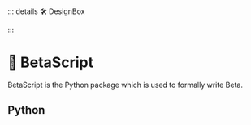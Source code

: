 ::: details 🛠 DesignBox



:::

# 🔷 <beta>BetaScript</beta>

BetaScript is the Python package which is used to formally write Beta.

## Python

